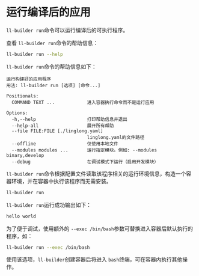 <!--
SPDX-FileCopyrightText: 2023 UnionTech Software Technology Co., Ltd.

SPDX-License-Identifier: LGPL-3.0-or-later
-->

# 运行编译后的应用

`ll-builder run`命令可以运行编译后的可执行程序。

查看 `ll-builder run`命令的帮助信息：

```bash
ll-builder run --help
```

`ll-builder run`命令的帮助信息如下：

```text
运行构建好的应用程序
用法: ll-builder run [选项] [命令...]

Positionals:
  COMMAND TEXT ...            进入容器执行命令而不是运行应用

Options:
  -h,--help                   打印帮助信息并退出
  --help-all                  展开所有帮助
  --file FILE:FILE [./linglong.yaml]
                              linglong.yaml的文件路径
  --offline                   仅使用本地文件
  --modules modules ...       运行指定模块。例如: --modules binary,develop
  --debug                     在调试模式下运行（启用开发模块）
```

`ll-builder run`命令根据配置文件读取该程序相关的运行环境信息，构造一个容器环境，并在容器中执行该程序而无需安装。

```bash
ll-builder run
```

`ll-builder run`运行成功输出如下：

```bash
hello world
```

为了便于调试，使用额外的 `--exec /bin/bash`参数可替换进入容器后默认执行的程序，如：

```bash
ll-builder run --exec /bin/bash
```

使用该选项，`ll-builder`创建容器后将进入 `bash`终端，可在容器内执行其他操作。
